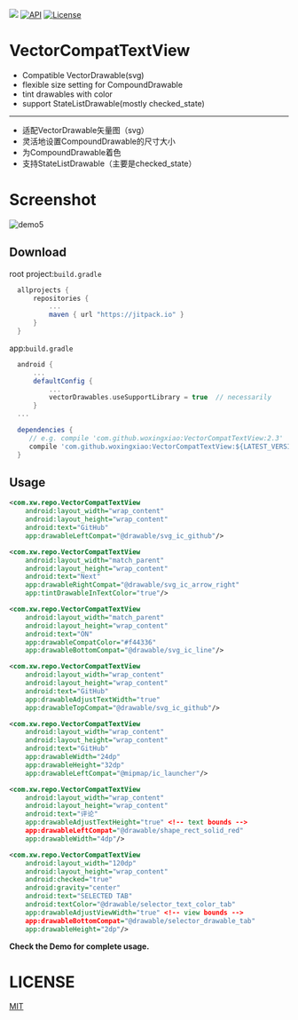 [![](https://jitpack.io/v/woxingxiao/VectorCompatTextView.svg)](https://jitpack.io/#woxingxiao/VectorCompatTextView)
[![API](https://img.shields.io/badge/API-9%2B-blue.svg?style=flat)](https://android-arsenal.com/api?level=9)
[![License](http://img.shields.io/badge/license-MIT-green.svg?style=flat)]()
# VectorCompatTextView
- Compatible VectorDrawable(svg)
- flexible size setting for CompoundDrawable
- tint drawables with color
- support StateListDrawable(mostly checked_state)

---
- 适配VectorDrawable矢量图（svg）
- 灵活地设置CompoundDrawable的尺寸大小
- 为CompoundDrawable着色
- 支持StateListDrawable（主要是checked_state）

# Screenshot
![demo5](https://github.com/woxingxiao/VectorCompatTextView/blob/master/screenshot/demo5.jpg)
## Download
root project:`build.gradle`
```groovy
  allprojects {
      repositories {
          ...
          maven { url "https://jitpack.io" }
      }
  }
```
app:`build.gradle`
```groovy
  android {
      ...
      defaultConfig {
          ...
          vectorDrawables.useSupportLibrary = true  // necessarily
      }
  ...

  dependencies {
     // e.g. compile 'com.github.woxingxiao:VectorCompatTextView:2.3'
     compile 'com.github.woxingxiao:VectorCompatTextView:${LATEST_VERSION}'
  }
```
## Usage
```xml
<com.xw.repo.VectorCompatTextView
    android:layout_width="wrap_content"
    android:layout_height="wrap_content"
    android:text="GitHub"
    app:drawableLeftCompat="@drawable/svg_ic_github"/>

<com.xw.repo.VectorCompatTextView
    android:layout_width="match_parent"
    android:layout_height="wrap_content"
    android:text="Next"
    app:drawableRightCompat="@drawable/svg_ic_arrow_right"
    app:tintDrawableInTextColor="true"/>

<com.xw.repo.VectorCompatTextView
    android:layout_width="match_parent"
    android:layout_height="wrap_content"
    android:text="ON"
    app:drawableCompatColor="#f44336"
    app:drawableBottomCompat="@drawable/svg_ic_line"/>

<com.xw.repo.VectorCompatTextView
    android:layout_width="wrap_content"
    android:layout_height="wrap_content"
    android:text="GitHub"
    app:drawableAdjustTextWidth="true"
    app:drawableTopCompat="@drawable/svg_ic_github"/>

<com.xw.repo.VectorCompatTextView
    android:layout_width="wrap_content"
    android:layout_height="wrap_content"
    android:text="GitHub"
    app:drawableWidth="24dp"
    app:drawableHeight="32dp"
    app:drawableLeftCompat="@mipmap/ic_launcher"/>

<com.xw.repo.VectorCompatTextView
    android:layout_width="wrap_content"
    android:layout_height="wrap_content"
    android:text="评论"
    app:drawableAdjustTextHeight="true" <!-- text bounds -->
    app:drawableLeftCompat="@drawable/shape_rect_solid_red"
    app:drawableWidth="4dp"/>

<com.xw.repo.VectorCompatTextView
    android:layout_width="120dp"
    android:layout_height="wrap_content"
    android:checked="true"
    android:gravity="center"
    android:text="SELECTED TAB"
    android:textColor="@drawable/selector_text_color_tab"
    app:drawableAdjustViewWidth="true" <!-- view bounds -->
    app:drawableBottomCompat="@drawable/selector_drawable_tab"
    app:drawableHeight="2dp"/>
```
**Check the Demo for complete usage.**

# LICENSE
[MIT](https://github.com/woxingxiao/VectorCompatTextView/blob/master/LICENSE)
